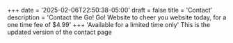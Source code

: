 +++
date = '2025-02-06T22:50:38-05:00'
draft = false
title = 'Contact'
description = 'Contact the Go! Go! Website to cheer you website today, for a one time fee of $4.99'
+++
'Available for a limited time only'
This is the updated version of the contact page
